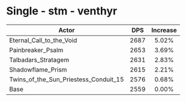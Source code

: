 # Single - stm - venthyr
| Actor | DPS | Increase |
|---|:---:|:---:|
|Eternal_Call_to_the_Void|2687|5.02%|
|Painbreaker_Psalm|2653|3.69%|
|Talbadars_Stratagem|2631|2.83%|
|Shadowflame_Prism|2615|2.21%|
|Twins_of_the_Sun_Priestess_Conduit_15|2576|0.68%|
|Base|2559|0.00%|
